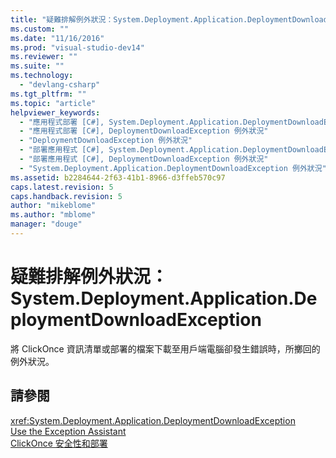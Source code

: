```yaml
---
title: "疑難排解例外狀況：System.Deployment.Application.DeploymentDownloadException | Microsoft Docs"
ms.custom: ""
ms.date: "11/16/2016"
ms.prod: "visual-studio-dev14"
ms.reviewer: ""
ms.suite: ""
ms.technology: 
  - "devlang-csharp"
ms.tgt_pltfrm: ""
ms.topic: "article"
helpviewer_keywords: 
  - "應用程式部署 [C#], System.Deployment.Application.DeploymentDownloadException 例外狀況"
  - "應用程式部署 [C#], DeploymentDownloadException 例外狀況"
  - "DeploymentDownloadException 例外狀況"
  - "部署應用程式 [C#], System.Deployment.Application.DeploymentDownloadException 例外狀況"
  - "部署應用程式 [C#], DeploymentDownloadException 例外狀況"
  - "System.Deployment.Application.DeploymentDownloadException 例外狀況"
ms.assetid: b2284644-2f63-41b1-8966-d3ffeb570c97
caps.latest.revision: 5
caps.handback.revision: 5
author: "mikeblome"
ms.author: "mblome"
manager: "douge"
---
```

# 疑難排解例外狀況：System.Deployment.Application.DeploymentDownloadException
將 ClickOnce 資訊清單或部署的檔案下載至用戶端電腦卻發生錯誤時，所擲回的例外狀況。  
  
## 請參閱  
 <xref:System.Deployment.Application.DeploymentDownloadException>   
 [Use the Exception Assistant](../Topic/How%20to:%20Use%20the%20Exception%20Assistant.md)   
 [ClickOnce 安全性和部署](../deployment/clickonce-security-and-deployment.md)